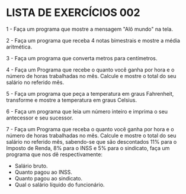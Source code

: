 # LISTA DE EXERCÍCIOS 002

1 - Faça um programa que mostre a mensagem "Alô mundo" na tela.

2 - Faça um programa que receba 4 notas bimestrais e mostre a média aritmética.

3 - Faça um programa que converta metros para centímetros.

4 - Faça um Programa que recebe o quanto você ganha por hora e o número de horas trabalhadas no mês. Calcule e mostre o total do seu salário no referido mês.

5 - Faça um programa que peça a temperatura em graus Fahrenheit, transforme e mostre a temperatura em graus Celsius.

6 - Faça um programa que leia um número inteiro e imprima o seu antecessor e seu sucessor.

7 - Faça um Programa que receba o quanto você ganha por hora e o número de horas trabalhadas no mês. Calcule e mostre o total do seu salário no referido mês, sabendo-se que são descontados 11% para o Imposto de Renda, 8% para o INSS e 5% para o sindicato, faça um programa que nos dê respectivamente:
- Salário bruto.
- Quanto pagou ao INSS.
- Quanto pagou ao sindicato.
- Qual o salário líquido do funcionário.

